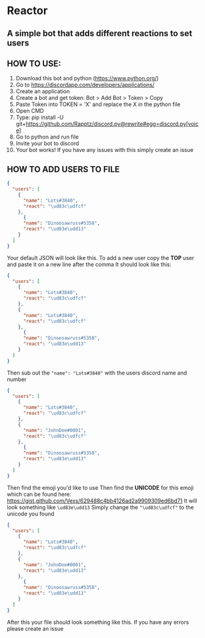 # Reactor
## A simple bot that adds different reactions to set users

## HOW TO USE:
1) Download this bot and python (https://www.python.org/)
2) Go to https://discordapp.com/developers/applications/
3) Create an application
4) Create a bot and get token: Bot > Add Bot > Token > Copy
5) Paste Token into TOKEN = 'X' and replace the X in the python file
6) Open CMD
7) Type: pip install -U git+https://github.com/Rapptz/discord.py@rewrite#egg=discord.py[voice]
8) Go to python and run file
9) Invite your bot to discord
10) Your bot works!
If you have any issues with this simply create an issue

## HOW TO ADD USERS TO FILE
```json
{
  "users": [
    {
      "name": "Lots#3840",
      "react": "\ud83c\udfcf"
    },
	  {
      "name": "Dinoosawruss#5358",
      "react": "\ud83e\udd13"
    }
  ]
}
```
Your default JSON will look like this. 
To add a new user copy the **TOP** user and paste it on a new line after the comma
It should look like this:
```json
{
  "users": [
    {
      "name": "Lots#3840",
      "react": "\ud83c\udfcf"
    },
    {
      "name": "Lots#3840",
      "react": "\ud83c\udfcf"
    },
	  {
      "name": "Dinoosawruss#5358",
      "react": "\ud83e\udd13"
    }
  ]
}
```
Then sub out the `"name": "Lots#3840"` with the users discord name and number
```json
{
  "users": [
    {
      "name": "Lots#3840",
      "react": "\ud83c\udfcf"
    },
    {
      "name": "JohnDoe#0001",
      "react": "\ud83c\udfcf"
    },
	  {
      "name": "Dinoosawruss#5358",
      "react": "\ud83e\udd13"
    }
  ]
}
```
Then find the emoji you'd like to use
Then find the **UNICODE** for this emoji which can be found here:
https://gist.github.com/Vexs/629488c4bb4126ad2a9909309ed6bd71
It will look something like `\ud83e\udd13`
Simply change the `"\ud83c\udfcf"` to the unicode you found
```json
{
  "users": [
    {
      "name": "Lots#3840",
      "react": "\ud83c\udfcf"
    },
    {
      "name": "JohnDoe#0001",
      "react": "\ud83e\udd13"
    },
	  {
      "name": "Dinoosawruss#5358",
      "react": "\ud83e\udd13"
    }
  ]
}
```
After this your file should look something like this. If you have any errors please create an issue
